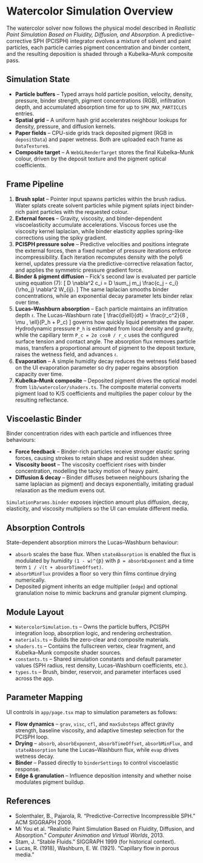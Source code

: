# Watercolor Simulation Overview

The watercolor solver now follows the physical model described in *Realistic Paint Simulation Based on Fluidity, Diffusion, and Absorption*. A predictive–corrective SPH (PCISPH) integrator evolves a mixture of solvent and paint particles, each particle carries pigment concentration and binder content, and the resulting deposition is shaded through a Kubelka–Munk composite pass.

## Simulation State

- **Particle buffers** – Typed arrays hold particle position, velocity, density, pressure, binder strength, pigment concentrations (RGB), infiltration depth, and accumulated absorption time for up to `SPH_MAX_PARTICLES` entries.
- **Spatial grid** – A uniform hash grid accelerates neighbour lookups for density, pressure, and diffusion kernels.
- **Paper fields** – CPU-side grids track deposited pigment (RGB in `depositData`) and paper wetness. Both are uploaded each frame as `DataTexture`s.
- **Composite target** – A `WebGLRenderTarget` stores the final Kubelka–Munk colour, driven by the deposit texture and the pigment optical coefficients.

## Frame Pipeline

1. **Brush splat** – Pointer input spawns particles within the brush radius. Water splats create solvent particles while pigment splats inject binder-rich paint particles with the requested colour.
2. **External forces** – Gravity, viscosity, and binder-dependent viscoelasticity accumulate accelerations. Viscous forces use the viscosity kernel laplacian, while binder elasticity applies spring-like corrections using the spiky gradient.
3. **PCISPH pressure solve** – Predictive velocities and positions integrate the external forces, then a fixed number of pressure iterations enforce incompressibility. Each iteration recomputes density with the poly6 kernel, updates pressure via the predictive-corrective relaxation factor, and applies the symmetric pressure gradient force.
4. **Binder & pigment diffusion** – Fick's second law is evaluated per particle using equation (7):
   \[ D \nabla^2 c_i = D \sum_j m_j \frac{c_j - c_i}{\rho_j} \nabla^2 W_{ij}. \]
   The same laplacian smooths binder concentrations, while an exponential decay parameter lets binder relax over time.
5. **Lucas–Washburn absorption** – Each particle maintains an infiltration depth `ℓ`. The Lucas–Washburn rate
   \[ \frac{d\ell}{dt} = \frac{r_c^2}{8 \, \mu \, \ell}(P_h + P_c) \]
   governs how quickly liquid penetrates the paper. Hydrodynamic pressure `P_h` is estimated from local density and gravity, while the capillary term `P_c = 2σ cosθ / r_c` uses the configured surface tension and contact angle. The absorption flux removes particle mass, transfers a proportional amount of pigment to the deposit texture, raises the wetness field, and advances `ℓ`.
6. **Evaporation** – A simple humidity decay reduces the wetness field based on the UI evaporation parameter so dry paper regains absorption capacity over time.
7. **Kubelka–Munk composite** – Deposited pigment drives the optical model from `lib/watercolor/shaders.ts`. The composite material converts pigment load to K/S coefficients and multiplies the paper colour by the resulting reflectance.

## Viscoelastic Binder

Binder concentration rides with each particle and influences three behaviours:

- **Force feedback** – Binder-rich particles receive stronger elastic spring forces, causing strokes to retain shape and resist sudden shear.
- **Viscosity boost** – The viscosity coefficient rises with binder concentration, modelling the tacky motion of heavy paint.
- **Diffusion & decay** – Binder diffuses between neighbours (sharing the same laplacian as pigment) and decays exponentially, imitating gradual relaxation as the medium evens out.

`SimulationParams.binder` exposes injection amount plus diffusion, decay, elasticity, and viscosity multipliers so the UI can emulate different media.

## Absorption Controls

State-dependent absorption mirrors the Lucas–Washburn behaviour:

- `absorb` scales the base flux. When `stateAbsorption` is enabled the flux is modulated by humidity `(1 - w)^{β}` with `β = absorbExponent` and a time term `1 / √(t + absorbTimeOffset)`.
- `absorbMinFlux` provides a floor so very thin films continue drying numerically.
- Deposited pigment inherits an edge multiplier (`edge`) and optional granulation noise to mimic backruns and granular pigment clumping.

## Module Layout

- `WatercolorSimulation.ts` – Owns the particle buffers, PCISPH integration loop, absorption logic, and rendering orchestration.
- `materials.ts` – Builds the zero-clear and composite materials.
- `shaders.ts` – Contains the fullscreen vertex, clear fragment, and Kubelka–Munk composite shader sources.
- `constants.ts` – Shared simulation constants and default parameter values (SPH radius, rest density, Lucas–Washburn coefficients, etc.).
- `types.ts` – Brush, binder, reservoir, and parameter interfaces used across the app.

## Parameter Mapping

UI controls in `app/page.tsx` map to simulation parameters as follows:

- **Flow dynamics** – `grav`, `visc`, `cfl`, and `maxSubsteps` affect gravity strength, baseline viscosity, and adaptive timestep selection for the PCISPH loop.
- **Drying** – `absorb`, `absorbExponent`, `absorbTimeOffset`, `absorbMinFlux`, and `stateAbsorption` tune the Lucas–Washburn flux, while `evap` drives wetness decay.
- **Binder** – Passed directly to `binderSettings` to control viscoelastic response.
- **Edge & granulation** – Influence deposition intensity and whether noise modulates pigment buildup.

## References

- Solenthaler, B., Pajarola, R. “Predictive-Corrective Incompressible SPH.” ACM SIGGRAPH 2009.
- Mi You et al. “Realistic Paint Simulation Based on Fluidity, Diffusion, and Absorption.” *Computer Animation and Virtual Worlds*, 2013.
- Stam, J. “Stable Fluids.” SIGGRAPH 1999 (for historical context).
- Lucas, R. (1918), Washburn, E. W. (1921). “Capillary flow in porous media.”
